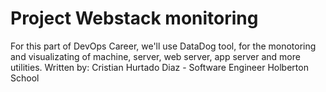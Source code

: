 # Project Webstack monitoring
For this part of DevOps Career, we'll use DataDog tool, for the monotoring and visualizating of machine, server, web server, app server and more utilities.
Written by: Cristian Hurtado Diaz - 
Software Engineer Holberton School
